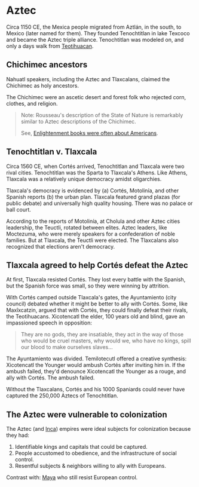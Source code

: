 # Aztec

Circa 1150 CE, the Mexica people migrated from Aztlán, in the south, to Mexico (later named for them).
They founded Tenochtitlan in lake Texcoco and became the Aztec triple alliance.
Tenochtitlan was modeled on, and only a days walk from [Teotihuacan](teotihuacan.md).

## Chichimec ancestors

Nahuatl speakers, including the Aztec and Tlaxcalans, claimed the Chichimec as holy ancestors.

The Chichimec were an ascetic desert and forest folk who rejected corn, clothes, and religion.

> Note: Rousseau's description of the State of Nature is remarkably similar to Aztec descriptions of the Chichimec.
>
> See, [Enlightenment books were often about Americans](enlightenment.md).

## Tenochtitlan v. Tlaxcala

Circa 1560 CE, when Cortés arrived, Tenochtitlan and Tlaxcala were two rival cities.
Tenochtitlan was the Sparta to Tlaxcala's Athens.
Like Athens, Tlaxcala was a relatively unique democracy amidst oligarchies.

Tlaxcala's democracy is evidenced by (a) Cortés, Motolinía, and other Spanish reports (b) the urban plan.
Tlaxcala featured grand plazas (for public debate) and universally high quality housing.
There was no palace or ball court.

According to the reports of Motolinía, at Cholula and other Aztec cities leadership, the Teuctli, rotated between elites.
Aztec leaders, like Moctezuma, who were merely speakers for a confederation of noble families.
But at Tlaxcala, the Teuctli were elected.
The Tlaxcalans also recognized that elections aren't democracy.

## Tlaxcala agreed to help Cortés defeat the Aztec

At first, Tlaxcala resisted Cortés.
They lost every battle with the Spanish, but the Spanish force was small, so they were winning by attrition.

With Cortés camped outside Tlaxcala's gates, the Ayuntamiento (city council) debated whether it might be better to ally with Cortés.
Some, like Maxîxcatzin, argued that with Cortés, they could finally defeat their rivals, the Teotihuacans.
Xicotencatl the elder, 100 years old and blind, gave an impassioned speech in opposition:

> They are no gods,
> they are insatiable,
> they act in the way of those who would be cruel masters,
> why would we, who have no kings, spill our blood to make ourselves slaves...

The Ayuntamiento was divided.
Temilotecutl offered a creative synthesis:
Xicotencatl the Younger would ambush Cortés after inviting him in.
If the ambush failed, they'd denounce Xicotencatl the Younger as a rouge, and ally with Cortés.
The ambush failed.

Without the Tlaxcalans, Cortés and his 1000 Spaniards could never have captured the 250,000 Aztecs of Tenochtitlan.

## The Aztec were vulnerable to colonization

The Aztec (and [Inca](inca.md)) empires were ideal subjects for colonization because they had:

1. Identifiable kings and capitals that could be captured.
2. People accustomed to obedience, and the infrastructure of social control.
3. Resentful subjects & neighbors willing to ally with Europeans.

Contrast with: [Maya](maya.md) who still resist European control.
